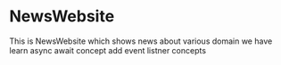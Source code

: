 # NewsWebsite
This is NewsWebsite which shows news about various domain
we have learn async await concept add event listner concepts
